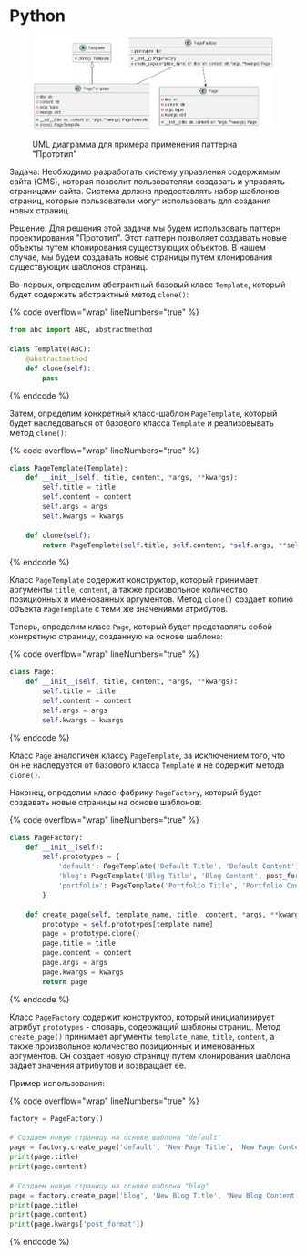 # Python

<figure><img src="../../../../../.gitbook/assets/image (1) (1) (1) (1) (1) (1) (1) (1) (1) (1) (1) (1) (1) (1) (1) (1) (1) (1) (1) (1) (1) (2) (1) (1) (1) (1) (1) (1) (1) (1) (1) (1) (1).png" alt=""><figcaption><p>UML диаграмма для примера применения паттерна "Прототип"</p></figcaption></figure>

Задача: Необходимо разработать систему управления содержимым сайта (CMS), которая позволит пользователям создавать и управлять страницами сайта. Система должна предоставлять набор шаблонов страниц, которые пользователи могут использовать для создания новых страниц.

Решение: Для решения этой задачи мы будем использовать паттерн проектирования "Прототип". Этот паттерн позволяет создавать новые объекты путем клонирования существующих объектов. В нашем случае, мы будем создавать новые страницы путем клонирования существующих шаблонов страниц.

Во-первых, определим абстрактный базовый класс `Template`, который будет содержать абстрактный метод `clone()`:

{% code overflow="wrap" lineNumbers="true" %}
```python
from abc import ABC, abstractmethod

class Template(ABC):
    @abstractmethod
    def clone(self):
        pass

```
{% endcode %}

Затем, определим конкретный класс-шаблон `PageTemplate`, который будет наследоваться от базового класса `Template` и реализовывать метод `clone()`:

{% code overflow="wrap" lineNumbers="true" %}
```python
class PageTemplate(Template):
    def __init__(self, title, content, *args, **kwargs):
        self.title = title
        self.content = content
        self.args = args
        self.kwargs = kwargs

    def clone(self):
        return PageTemplate(self.title, self.content, *self.args, **self.kwargs)

```
{% endcode %}

Класс `PageTemplate` содержит конструктор, который принимает аргументы `title`, `content`, а также произвольное количество позиционных и именованных аргументов. Метод `clone()` создает копию объекта `PageTemplate` с теми же значениями атрибутов.

Теперь, определим класс `Page`, который будет представлять собой конкретную страницу, созданную на основе шаблона:

{% code overflow="wrap" lineNumbers="true" %}
```python
class Page:
    def __init__(self, title, content, *args, **kwargs):
        self.title = title
        self.content = content
        self.args = args
        self.kwargs = kwargs

```
{% endcode %}

Класс `Page` аналогичен классу `PageTemplate`, за исключением того, что он не наследуется от базового класса `Template` и не содержит метода `clone()`.

Наконец, определим класс-фабрику `PageFactory`, который будет создавать новые страницы на основе шаблонов:

{% code overflow="wrap" lineNumbers="true" %}
```python
class PageFactory:
    def __init__(self):
        self.prototypes = {
            'default': PageTemplate('Default Title', 'Default Content'),
            'blog': PageTemplate('Blog Title', 'Blog Content', post_format='standard'),
            'portfolio': PageTemplate('Portfolio Title', 'Portfolio Content', num_columns=3),
        }

    def create_page(self, template_name, title, content, *args, **kwargs):
        prototype = self.prototypes[template_name]
        page = prototype.clone()
        page.title = title
        page.content = content
        page.args = args
        page.kwargs = kwargs
        return page

```
{% endcode %}

Класс `PageFactory` содержит конструктор, который инициализирует атрибут `prototypes` - словарь, содержащий шаблоны страниц. Метод `create_page()` принимает аргументы `template_name`, `title`, `content`, а также произвольное количество позиционных и именованных аргументов. Он создает новую страницу путем клонирования шаблона, задает значения атрибутов и возвращает ее.

Пример использования:

{% code overflow="wrap" lineNumbers="true" %}
```python
factory = PageFactory()

# Создаем новую страницу на основе шаблона "default"
page = factory.create_page('default', 'New Page Title', 'New Page Content')
print(page.title)
print(page.content)

# Создаем новую страницу на основе шаблона "blog"
page = factory.create_page('blog', 'New Blog Title', 'New Blog Content', post_format='gallery')
print(page.title)
print(page.content)
print(page.kwargs['post_format'])

```
{% endcode %}
